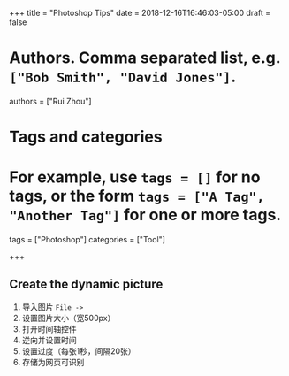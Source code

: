 +++
title = "Photoshop Tips"
date = 2018-12-16T16:46:03-05:00
draft = false

# Authors. Comma separated list, e.g. `["Bob Smith", "David Jones"]`.
authors = ["Rui Zhou"]

# Tags and categories
# For example, use `tags = []` for no tags, or the form `tags = ["A Tag", "Another Tag"]` for one or more tags.
tags = ["Photoshop"]
categories = ["Tool"]

+++

## Create the dynamic picture
1. 导入图片 `File -> `
2. 设置图片大小（宽500px）
3. 打开时间轴控件
4. 逆向并设置时间
5. 设置过度（每张1秒，间隔20张）
6. 存储为网页可识别
